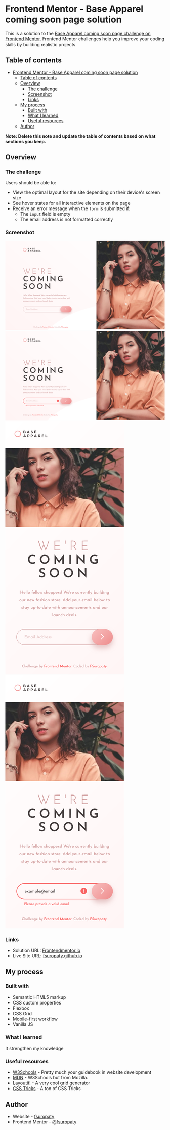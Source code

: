 # Frontend Mentor - Base Apparel coming soon page solution

This is a solution to the [Base Apparel coming soon page challenge on Frontend Mentor](https://www.frontendmentor.io/challenges/base-apparel-coming-soon-page-5d46b47f8db8a7063f9331a0). Frontend Mentor challenges help you improve your coding skills by building realistic projects.

## Table of contents

- [Frontend Mentor - Base Apparel coming soon page solution](#frontend-mentor---base-apparel-coming-soon-page-solution)
  - [Table of contents](#table-of-contents)
  - [Overview](#overview)
    - [The challenge](#the-challenge)
    - [Screenshot](#screenshot)
    - [Links](#links)
  - [My process](#my-process)
    - [Built with](#built-with)
    - [What I learned](#what-i-learned)
    - [Useful resources](#useful-resources)
  - [Author](#author)

**Note: Delete this note and update the table of contents based on what sections you keep.**

## Overview

### The challenge

Users should be able to:

- View the optimal layout for the site depending on their device's screen size
- See hover states for all interactive elements on the page
- Receive an error message when the `form` is submitted if:
  - The `input` field is empty
  - The email address is not formatted correctly

### Screenshot

![](./images/desktop-screenshot.png)
![](./images/desktop-screenshot-empty.png)
![](./images/mobile-screenshot.png)
![](./images/mobile-screenshot-invalid.png)

### Links

- Solution URL: [Frontendmentor.io]()
- Live Site URL: [fsuropaty.github.io](https://fsuropaty.github.io/base-apparel-coming-soon-page-challenge/)

## My process

### Built with

- Semantic HTML5 markup
- CSS custom properties
- Flexbox
- CSS Grid
- Mobile-first workflow
- Vanilla JS

### What I learned

It strengthen my knowledge

### Useful resources

- [W3Schools](https://www.w3schools.com) - Pretty much your guidebook in website development
- [MDN](https://developer.mozilla.org) - W3Schools but from Mozilla.
- [Layoutit!](https://grid.layoutit.com) - A very cool grid generator
- [CSS Tricks](https://css-tricks.com) - A ton of CSS Tricks

## Author

- Website - [fsuropaty]()
- Frontend Mentor - [@fsuropaty](https://www.frontendmentor.io/profile/fsuropaty)
